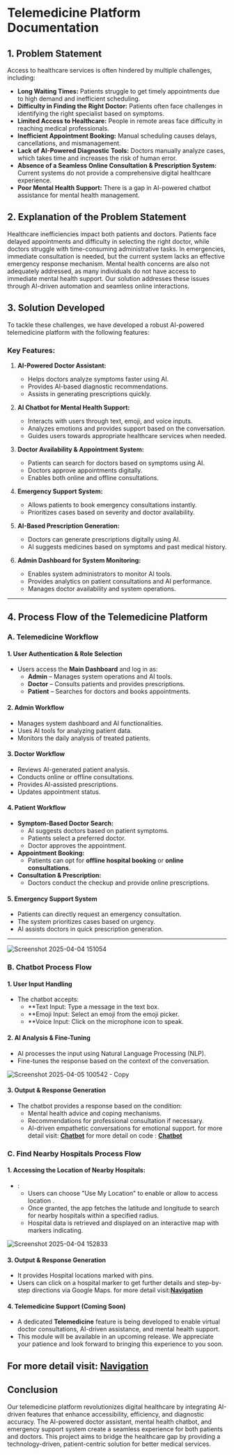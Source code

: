 # Telemedicine Platform Documentation

## 1. Problem Statement
Access to healthcare services is often hindered by multiple challenges, including:
- **Long Waiting Times:** Patients struggle to get timely appointments due to high demand and inefficient scheduling.
- **Difficulty in Finding the Right Doctor:** Patients often face challenges in identifying the right specialist based on symptoms.
- **Limited Access to Healthcare:** People in remote areas face difficulty in reaching medical professionals.
- **Inefficient Appointment Booking:** Manual scheduling causes delays, cancellations, and mismanagement.
- **Lack of AI-Powered Diagnostic Tools:** Doctors manually analyze cases, which takes time and increases the risk of human error.
- **Absence of a Seamless Online Consultation & Prescription System:** Current systems do not provide a comprehensive digital healthcare experience.
- **Poor Mental Health Support:** There is a gap in AI-powered chatbot assistance for mental health management.

## 2. Explanation of the Problem Statement
Healthcare inefficiencies impact both patients and doctors. Patients face delayed appointments and difficulty in selecting the right doctor, while doctors struggle with time-consuming administrative tasks. In emergencies, immediate consultation is needed, but the current system lacks an effective emergency response mechanism. Mental health concerns are also not adequately addressed, as many individuals do not have access to immediate mental health support. Our solution addresses these issues through AI-driven automation and seamless online interactions.

## 3. Solution Developed
To tackle these challenges, we have developed a robust AI-powered telemedicine platform with the following features:

### **Key Features:**
1. **AI-Powered Doctor Assistant:**
   - Helps doctors analyze symptoms faster using AI.
   - Provides AI-based diagnostic recommendations.
   - Assists in generating prescriptions quickly.

2. **AI Chatbot for Mental Health Support:**
   - Interacts with users through text, emoji, and voice inputs.
   - Analyzes emotions and provides support based on the conversation.
   - Guides users towards appropriate healthcare services when needed.

3. **Doctor Availability & Appointment System:**
   - Patients can search for doctors based on symptoms using AI.
   - Doctors approve appointments digitally.
   - Enables both online and offline consultations.

4. **Emergency Support System:**
   - Allows patients to book emergency consultations instantly.
   - Prioritizes cases based on severity and doctor availability.

5. **AI-Based Prescription Generation:**
   - Doctors can generate prescriptions digitally using AI.
   - AI suggests medicines based on symptoms and past medical history.

6. **Admin Dashboard for System Monitoring:**
   - Enables system administrators to monitor AI tools.
   - Provides analytics on patient consultations and AI performance.
   - Manages doctor availability and system operations.

---

## 4. Process Flow of the Telemedicine Platform

### **A. Telemedicine Workflow**

#### **1. User Authentication & Role Selection**
- Users access the **Main Dashboard** and log in as:
  - **Admin** – Manages system operations and AI tools.
  - **Doctor** – Consults patients and provides prescriptions.
  - **Patient** – Searches for doctors and books appointments.

#### **2. Admin Workflow**
- Manages system dashboard and AI functionalities.
- Uses AI tools for analyzing patient data.
- Monitors the daily analysis of treated patients.

#### **3. Doctor Workflow**
- Reviews AI-generated patient analysis.
- Conducts online or offline consultations.
- Provides AI-assisted prescriptions.
- Updates appointment status.

#### **4. Patient Workflow**
- **Symptom-Based Doctor Search:**
  - AI suggests doctors based on patient symptoms.
  - Patients select a preferred doctor.
  - Doctor approves the appointment.
- **Appointment Booking:**
  - Patients can opt for **offline hospital booking** or **online consultations**.
- **Consultation & Prescription:**
  - Doctors conduct the checkup and provide online prescriptions.

#### **5. Emergency Support System**
- Patients can directly request an emergency consultation.
- The system prioritizes cases based on urgency.
- AI assists doctors in quick prescription generation.

---
![Screenshot 2025-04-04 151054](https://github.com/user-attachments/assets/0023861c-7246-4868-8d31-4ef070a4cb7e)



### **B. Chatbot Process Flow**

#### **1. User Input Handling**
- The chatbot accepts:
  - **Text Input: Type a message in the text box.
  - **Emoji Input: Select an emoji from the emoji picker.
  - **Voice Input: Click on the microphone icon to speak.

 
#### **2. AI Analysis & Fine-Tuning**
- AI processes the input using Natural Language Processing (NLP).
- Fine-tunes the response based on the context of the conversation.

![Screenshot 2025-04-05 100542 - Copy](https://github.com/user-attachments/assets/48cf7d63-6e86-4127-9967-0364fe79e924)

#### **3. Output & Response Generation**
- The chatbot provides a response based on the condition:
  - Mental health advice and coping mechanisms.
  - Recommendations for professional consultation if necessary.
  - AI-driven empathetic conversations for emotional support.
   for more detail visit: **[Chatbot](../Docs/Chatbot/README.md)**
    for more detail on code : **[Chatbot](../Chatbot/README.md)**

### **C. Find Nearby Hospitals Process Flow**

#### **1. Accessing the Location of Nearby Hospitals:**
- :
  - Users can choose "Use My Location" to enable or allow to access  location .
  - Once granted, the app fetches the latitude and longitude to search for nearby hospitals within a specified radius.
  - Hospital data is retrieved and displayed on an interactive map with markers indicating.

![Screenshot 2025-04-04 152833](https://github.com/user-attachments/assets/5c8881d3-0dcb-4870-a5a1-7a03d82d5d24)

#### **3. Output & Response Generation**
- It provides Hospital locations marked with pins.
- Users can click on a hospital marker to get further details and step-by-step directions via Google Maps.
for more detail visit:**[Navigation](../Docs/Navigation/README.md)**

#### **4. Telemedicine Support (Coming Soon)**
- A dedicated **Telemedicine** feature is being developed to enable virtual doctor consultations, AI-driven assistance, and mental health support.
- This module will be available in an upcoming release. We appreciate your patience and look forward to bringing this experience to you soon.

For more detail visit: **[Navigation](../tele-medicine/README.md)**
---


## **Conclusion**
Our telemedicine platform revolutionizes digital healthcare by integrating AI-driven features that enhance accessibility, efficiency, and diagnostic accuracy. The AI-powered doctor assistant, mental health chatbot, and emergency support system create a seamless experience for both patients and doctors. This project aims to bridge the healthcare gap by providing a technology-driven, patient-centric solution for better medical services.

